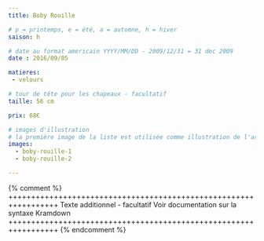 ```yaml
---
title: Boby Rouille

# p = printemps, e = été, a = automne, h = hiver
saison: h

# date au format americain YYYY/MM/DD - 2009/12/31 = 31 dec 2009
date : 2016/09/05

matieres:
 - velours

# tour de tête pour les chapeaux - facultatif
taille: 56 cm

prix: 68€

# images d'illustration
# la première image de la liste est utilisée comme illustration de l'article dans les pages de listing.
images:
  - boby-rouille-1
  - boby-rouille-2

---
```

{% comment %} +++++++++++++++++++++++++++++++++++++++++++++++++++++++++++++++++
              Texte additionnel - facultatif
              Voir documentation sur la syntaxe Kramdown
+++++++++++++++++++++++++++++++++++++++++++++++++++++++++++++++++ {% endcomment %}
